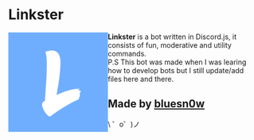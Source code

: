 Linkster
=================
<img src="linkster.png" width="200" align="left"> 
<b>Linkster</b> is a bot written in Discord.js, it consists of fun, moderative and utility commands.</br>
P.S This bot was made when I was learing how to develop bots but I still update/add files here and there.

Made by [bluesn0w](https://twitter.com/bsn0w_)
-------------------

\ ゜o゜)ノ

